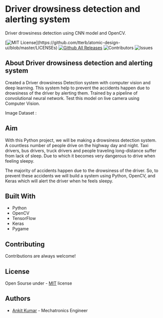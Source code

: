 
# Driver drowsiness detection and alerting system
Driver drowsiness detection using CNN model and OpenCV.


[![MIT License](https://img.shields.io/apm/l/atomic-design-ui.svg?)](https://github.com/tterb/atomic-design-ui/blob/master/LICENSEs) [![Github All Releases](https://img.shields.io/github/downloads/ankitkumar174/Car-Damage-Detective-Web-App/total.svg)]()
![Contributors](https://img.shields.io/github/contributors/kuwarkapur/car-damage-detection?color=dark-green) ![Issues](https://img.shields.io/github/issues/kuwarkapur/car-damage-detection)



## About Driver drowsiness detection and alerting system

Created a Driver drowsiness Detection system with computer vision and deep learning. This system help to prevent the accidents happen due to drowsiness of the driver by alerting them. Trained by a pipeline of convolutional neural network. Test this model on live camera using Computer Vision. 

Image Dataset : 

## Aim

With this Python project, we will be making a drowsiness detection system. A countless number of people drive on the highway day and night. Taxi drivers, bus drivers, truck drivers and people traveling long-distance suffer from lack of sleep. Due to which it becomes very dangerous to drive when feeling sleepy.

The majority of accidents happen due to the drowsiness of the driver. So, to prevent these accidents we will build a system using Python, OpenCV, and Keras which will alert the driver when he feels sleepy. 

## Built With

* Python
* OpenCV
* TensorFlow
* Keras
* Pygame


## Contributing

Contributions are always welcome!



## License

Open Sourse under - [MIT](https://choosealicense.com/licenses/mit/) license


## Authors

- [Ankit Kumar](https://www.github.com/ankitkumar174)   - Mechatronics Engineer
 

